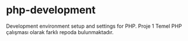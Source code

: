 # php-development
Development environment setup and settings for PHP.
Proje 1 Temel PHP çalışması olarak farklı repoda bulunmaktadır.

